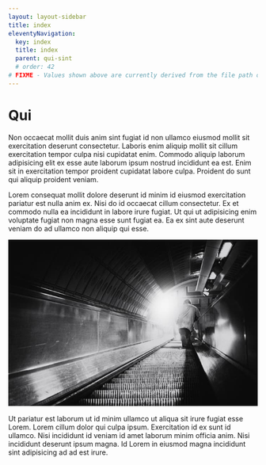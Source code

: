 ```yaml
---
layout: layout-sidebar
title: index
eleventyNavigation:
  key: index
  title: index
  parent: qui-sint
  # order: 42
# FIXME - Values shown above are currently derived from the file path only, except order which is also commented out because it is optional. Correct as desired and delete comment(s).
---
```


# Qui

Non occaecat mollit duis anim sint fugiat id non ullamco eiusmod mollit sit exercitation deserunt consectetur. Laboris enim aliquip mollit sit cillum exercitation tempor culpa nisi cupidatat enim. Commodo aliquip laborum adipisicing elit ex esse aute laborum ipsum nostrud incididunt ea est. Enim sit in exercitation tempor proident cupidatat labore culpa. Proident do sunt qui aliquip proident veniam.

Lorem consequat mollit dolore deserunt id minim id eiusmod exercitation pariatur est nulla anim ex. Nisi do id occaecat cillum consectetur. Ex et commodo nulla ea incididunt in labore irure fugiat. Ut qui ut adipisicing enim voluptate fugiat non magna esse sunt fugiat ea. Ea ex sint aute deserunt veniam do ad ullamco non aliquip qui esse.

<img class="bordered" src="/static/images/bulksplash-dustintramel-f25N4N-kNc8.jpg" alt="bulksplash-dustintramel-f25N4N-kNc8.jpg" />

Ut pariatur est laborum ut id minim ullamco ut aliqua sit irure fugiat esse Lorem. Lorem cillum dolor qui culpa ipsum. Exercitation id ex sunt id ullamco. Nisi incididunt id veniam id amet laborum minim officia anim. Nisi incididunt deserunt ipsum magna. Id Lorem in eiusmod magna incididunt sint adipisicing ad ad est irure.